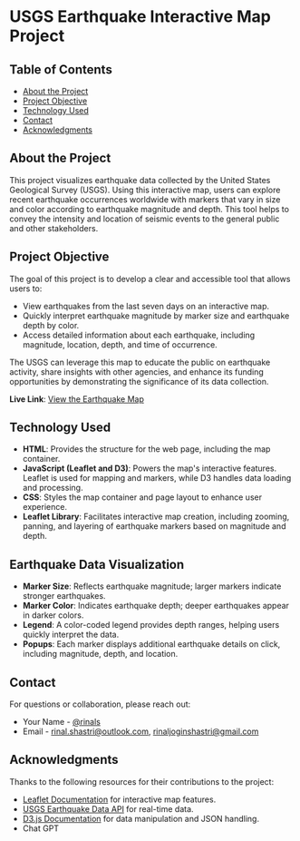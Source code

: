 # USGS Earthquake Interactive Map Project

## Table of Contents

- [About the Project](#about-the-project)
- [Project Objective](#project-objective)
- [Technology Used](#technology-used)
- [Contact](#contact)
- [Acknowledgments](#acknowledgments)

## About the Project

This project visualizes earthquake data collected by the United States Geological Survey (USGS). Using this interactive map, users can explore recent earthquake occurrences worldwide with markers that vary in size and color according to earthquake magnitude and depth. This tool helps to convey the intensity and location of seismic events to the general public and other stakeholders.

## Project Objective

The goal of this project is to develop a clear and accessible tool that allows users to:
- View earthquakes from the last seven days on an interactive map.
- Quickly interpret earthquake magnitude by marker size and earthquake depth by color.
- Access detailed information about each earthquake, including magnitude, location, depth, and time of occurrence.

The USGS can leverage this map to educate the public on earthquake activity, share insights with other agencies, and enhance its funding opportunities by demonstrating the significance of its data collection.

**Live Link**: [View the Earthquake Map](https://yourusername.github.io/leaflet-challenge/)

## Technology Used

- **HTML**: Provides the structure for the web page, including the map container.
- **JavaScript (Leaflet and D3)**: Powers the map's interactive features. Leaflet is used for mapping and markers, while D3 handles data loading and processing.
- **CSS**: Styles the map container and page layout to enhance user experience.
- **Leaflet Library**: Facilitates interactive map creation, including zooming, panning, and layering of earthquake markers based on magnitude and depth.

## Earthquake Data Visualization

- **Marker Size**: Reflects earthquake magnitude; larger markers indicate stronger earthquakes.
- **Marker Color**: Indicates earthquake depth; deeper earthquakes appear in darker colors.
- **Legend**: A color-coded legend provides depth ranges, helping users quickly interpret the data.
- **Popups**: Each marker displays additional earthquake details on click, including magnitude, depth, and location.

## Contact

For questions or collaboration, please reach out:

- Your Name - [@rinals]([https://github.com/rinals])
- Email - rinal.shastri@outlook.com, rinaljoginshastri@gmail.com

## Acknowledgments

Thanks to the following resources for their contributions to the project:
- [Leaflet Documentation](https://leafletjs.com/) for interactive map features.
- [USGS Earthquake Data API](https://earthquake.usgs.gov/) for real-time data.
- [D3.js Documentation](https://d3js.org/) for data manipulation and JSON handling.
- Chat GPT
